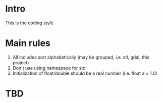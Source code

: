 # Intro
This is the coding style

# Main rules
1. All includes sort alphabetically (may be grouped, i.e. stl, gdal, this project)
2. Don't use using namespace for std
3. Initialization of float/double should be a real number (i.e. float a = 1.0)

# TBD
